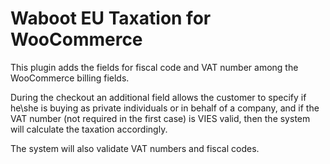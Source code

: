 # Waboot EU Taxation for WooCommerce

This plugin adds the fields for fiscal code and VAT number among the WooCommerce billing fields.

During the checkout an additional field allows the customer to specify if he\she is buying as private individuals or in behalf of a company, and if the VAT number (not required in the first case) is VIES valid, then the system will calculate the taxation accordingly.

The system will also validate VAT numbers and fiscal codes.
